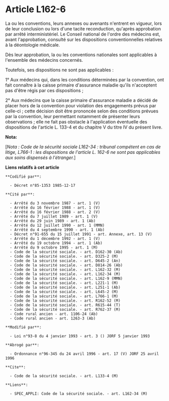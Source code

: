 # Article L162-6

La ou les conventions, leurs annexes ou avenants n'entrent en vigueur, lors de leur conclusion ou lors d'une tacite
reconduction, qu'après approbation par arrêté interministériel. Le Conseil national de l'ordre des médecins est, avant
l'approbation, consulté sur les dispositions conventionnelles relatives à la déontologie médicale.

Dès leur approbation, la ou les conventions nationales sont applicables à l'ensemble des médecins concernés.

Toutefois, ses dispositions ne sont pas applicables :

1° Aux médecins qui, dans les conditions déterminées par la convention, ont fait connaître à la caisse primaire d'assurance
maladie qu'ils n'acceptent pas d'être régis par ces dispositions ;

2° Aux médecins que la caisse primaire d'assurance maladie a décidé de placer hors de la convention pour violation des
engagements prévus par celle-ci ; cette décision doit être prononcée selon des conditions prévues par la convention, leur
permettant notamment de présenter leurs observations ; elle ne fait pas obstacle à l'application éventuelle des dispositions
de l'article L. 133-4 et du chapitre V du titre IV du présent livre.

**Nota:**

[*Nota : Code de la sécurité sociale L162-34 : tribunal compétent en cas de litige, L766-1 : les dispositions de l'article L.
162-6 ne sont pas applicables aux soins dispensés à l'étranger.*]

**Liens relatifs à cet article**

	**Codifié par**:

	  - Décret n°85-1353 1985-12-17

	**Cité par**:

	  - Arrêté du 3 novembre 1987 - art. 1 (V)
	  - Arrêté du 16 février 1988 - art. 1 (V)
	  - Arrêté du 16 février 1988 - art. 2 (V)
	  - Arrêté du 7 juillet 1989 - art. 1 (V)
	  - Arrêté du 29 juin 1989 - art. 1 (Ab)
	  - Arrêté du 12 juillet 1990 - art. 1 (MMN)
	  - Arrêté du 4 septembre 1990 - art. 1 (Ab)
	  - Décret n°91-655 du 15 juillet 1991 - art. Annexe, art. 13 (V)
	  - Arrêté du 1 décembre 1992 - art. 1 (V)
	  - Arrêté du 19 octobre 1994 - art. 1 (Ab)
	  - Arrêté du 9 octobre 1995 - art. 1 (M)
	  - Code de la sécurité sociale. - art. D162-30 (Ab)
	  - Code de la sécurité sociale. - art. D325-2 (M)
	  - Code de la sécurité sociale. - art. D645-2 (An)
	  - Code de la sécurité sociale. - art. D814-26 (Ab)
	  - Code de la sécurité sociale. - art. L162-32 (M)
	  - Code de la sécurité sociale. - art. L162-34 (M)
	  - Code de la sécurité sociale. - art. L162-9 (MMN)
	  - Code de la sécurité sociale. - art. L221-1 (M)
	  - Code de la sécurité sociale. - art. L251-1 (Ab)
	  - Code de la sécurité sociale. - art. L645-2 (M)
	  - Code de la sécurité sociale. - art. L766-1 (M)
	  - Code de la sécurité sociale. - art. R162-52 (M)
	  - Code de la sécurité sociale. - art. R615-44 (T)
	  - Code de la sécurité sociale. - art. R762-37 (M)
	  - Code rural ancien - art. 1106-24 (Ab)
	  - Code rural ancien - art. 1263-3 (Ab)

	**Modifié par**:

	  - Loi n°93-8 du 4 janvier 1993 - art. 3 () JORF 5 janvier 1993

	**Abrogé par**:

	  - Ordonnance n°96-345 du 24 avril 1996 - art. 17 (V) JORF 25 avril 1996

	**Cite**:

	  - Code de la sécurité sociale. - art. L133-4 (M)

	**Liens**:

	  - SPEC_APPLI: Code de la sécurité sociale. - art. L162-34 (M)
